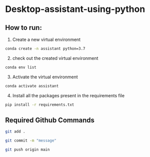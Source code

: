 # Desktop-assistant-using-python

## How to run:

1. Create a new virtual environment

```bash
conda create -n assistant python=3.7
```

2. check out the created virtual environment
```bash
conda env list
```

3. Activate the virtual environment
```bash
conda activate assistant
```

4. Install all the packages present in the requirements file
```bash
pip install -r requirements.txt
```

## Required Github Commands

```bash
git add .

git commit -m "message"

git push origin main
```

